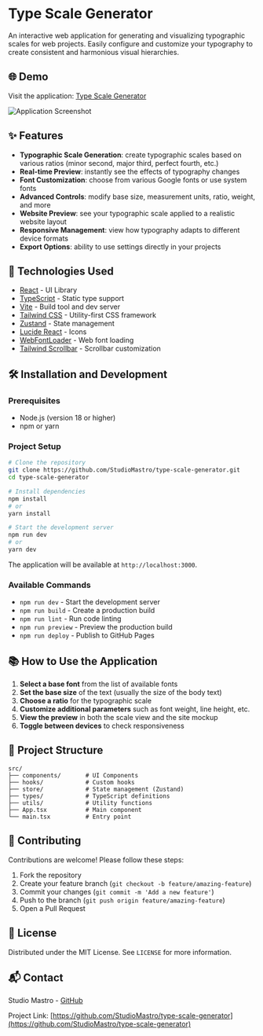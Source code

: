# Type Scale Generator

An interactive web application for generating and visualizing typographic scales for web projects. Easily configure and customize your typography to create consistent and harmonious visual hierarchies.

## 🌐 Demo

Visit the application: [Type Scale Generator](https://studiomastro.github.io/type-scale-generator/)

![Application Screenshot](https://via.placeholder.com/800x450?text=Type+Scale+Generator+Screenshot)

## ✨ Features

- **Typographic Scale Generation**: create typographic scales based on various ratios (minor second, major third, perfect fourth, etc.)
- **Real-time Preview**: instantly see the effects of typography changes
- **Font Customization**: choose from various Google fonts or use system fonts
- **Advanced Controls**: modify base size, measurement units, ratio, weight, and more
- **Website Preview**: see your typographic scale applied to a realistic website layout
- **Responsive Management**: view how typography adapts to different device formats
- **Export Options**: ability to use settings directly in your projects

## 🚀 Technologies Used

- [React](https://reactjs.org/) - UI Library
- [TypeScript](https://www.typescriptlang.org/) - Static type support
- [Vite](https://vitejs.dev/) - Build tool and dev server
- [Tailwind CSS](https://tailwindcss.com/) - Utility-first CSS framework
- [Zustand](https://github.com/pmndrs/zustand) - State management
- [Lucide React](https://lucide.dev/) - Icons
- [WebFontLoader](https://github.com/typekit/webfontloader) - Web font loading
- [Tailwind Scrollbar](https://github.com/adoxography/tailwind-scrollbar) - Scrollbar customization

## 🛠️ Installation and Development

### Prerequisites

- Node.js (version 18 or higher)
- npm or yarn

### Project Setup

```bash
# Clone the repository
git clone https://github.com/StudioMastro/type-scale-generator.git
cd type-scale-generator

# Install dependencies
npm install
# or
yarn install

# Start the development server
npm run dev
# or
yarn dev
```

The application will be available at `http://localhost:3000`.

### Available Commands

- `npm run dev` - Start the development server
- `npm run build` - Create a production build
- `npm run lint` - Run code linting
- `npm run preview` - Preview the production build
- `npm run deploy` - Publish to GitHub Pages

## 📚 How to Use the Application

1. **Select a base font** from the list of available fonts
2. **Set the base size** of the text (usually the size of the body text)
3. **Choose a ratio** for the typographic scale
4. **Customize additional parameters** such as font weight, line height, etc.
5. **View the preview** in both the scale view and the site mockup
6. **Toggle between devices** to check responsiveness

## 📂 Project Structure

```
src/
├── components/       # UI Components
├── hooks/            # Custom hooks
├── store/            # State management (Zustand)
├── types/            # TypeScript definitions
├── utils/            # Utility functions
├── App.tsx           # Main component
└── main.tsx          # Entry point
```

## 🤝 Contributing

Contributions are welcome! Please follow these steps:

1. Fork the repository
2. Create your feature branch (`git checkout -b feature/amazing-feature`)
3. Commit your changes (`git commit -m 'Add a new feature'`)
4. Push to the branch (`git push origin feature/amazing-feature`)
5. Open a Pull Request

## 📄 License

Distributed under the MIT License. See `LICENSE` for more information.

## 📬 Contact

Studio Mastro - [GitHub](https://github.com/StudioMastro)

Project Link: [https://github.com/StudioMastro/type-scale-generator](https://github.com/StudioMastro/type-scale-generator)
